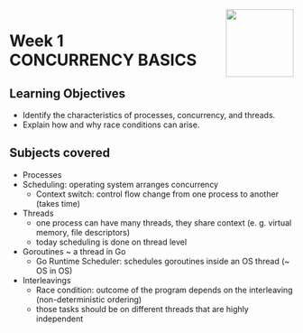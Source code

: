 <a href="../">
<img src="/img/Concurrency_in_Go_logo.avif" width="120" align="right">
</a>

# Week 1 <br> CONCURRENCY BASICS

## Learning Objectives
- Identify the characteristics of processes, concurrency, and threads.
- Explain how and why race conditions can arise.

## Subjects covered
- Processes
- Scheduling: operating system arranges concurrency
  - Context switch: control flow change from one process to another (takes time)
- Threads
  - one process can have many threads, they share context (e. g. virtual memory, file descriptors)
  - today scheduling is done on thread level 
- Goroutines ~ a thread in Go
  - Go Runtime Scheduler: schedules goroutines inside an OS thread (~ OS in OS)
- Interleavings
  - Race condition: outcome of the program depends on the interleaving (non-deterministic ordering)
  - those tasks should be on different threads that are highly independent
